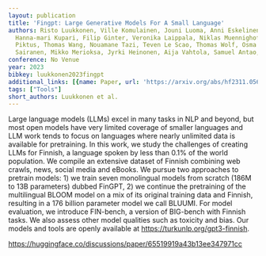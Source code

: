 ```yaml
---
layout: publication
title: 'Fingpt: Large Generative Models For A Small Language'
authors: Risto Luukkonen, Ville Komulainen, Jouni Luoma, Anni Eskelinen, Jenna Kanerva,
  Hanna-mari Kupari, Filip Ginter, Veronika Laippala, Niklas Muennighoff, Aleksandra
  Piktus, Thomas Wang, Nouamane Tazi, Teven Le Scao, Thomas Wolf, Osma Suominen, Samuli
  Sairanen, Mikko Merioksa, Jyrki Heinonen, Aija Vahtola, Samuel Antao, Sampo Pyysalo
conference: No Venue
year: 2023
bibkey: luukkonen2023fingpt
additional_links: [{name: Paper, url: 'https://arxiv.org/abs/hf2311.05640'}]
tags: ["Tools"]
short_authors: Luukkonen et al.
---
```

Large language models (LLMs) excel in many tasks in NLP and beyond, but most open models have very limited coverage of smaller languages and LLM work tends to focus on languages where nearly unlimited data is available for pretraining. In this work, we study the challenges of creating LLMs for Finnish, a language spoken by less than 0.1% of the world population. We compile an extensive dataset of Finnish combining web crawls, news, social media and eBooks. We pursue two approaches to pretrain models: 1) we train seven monolingual models from scratch (186M to 13B parameters) dubbed FinGPT, 2) we continue the pretraining of the multilingual BLOOM model on a mix of its original training data and Finnish, resulting in a 176 billion parameter model we call BLUUMI. For model evaluation, we introduce FIN-bench, a version of BIG-bench with Finnish tasks. We also assess other model qualities such as toxicity and bias. Our models and tools are openly available at https://turkunlp.org/gpt3-finnish.

https://huggingface.co/discussions/paper/65519919a43b13ee347971cc